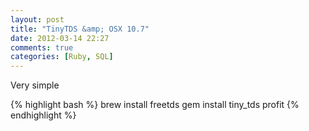 ```yaml
---
layout: post
title: "TinyTDS &amp; OSX 10.7"
date: 2012-03-14 22:27
comments: true
categories: [Ruby, SQL]
---
```


Very simple

{% highlight bash %}
brew install freetds
gem install tiny_tds
profit
{% endhighlight %}
